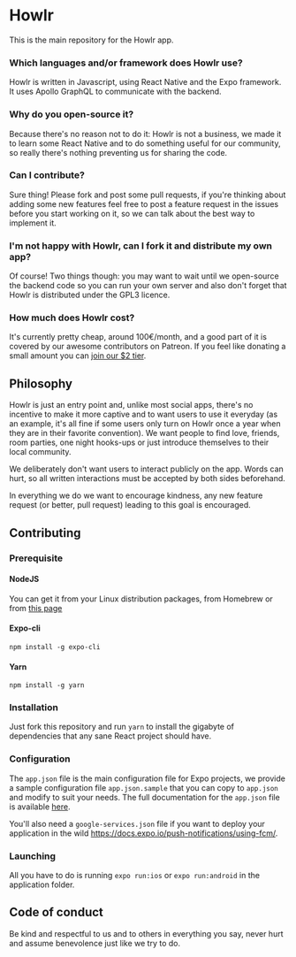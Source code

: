 # Howlr

This is the main repository for the Howlr app.

### Which languages and/or framework does Howlr use?

Howlr is written in Javascript, using React Native and the Expo framework. It uses Apollo GraphQL to communicate with the backend.

### Why do you open-source it?

Because there's no reason not to do it: Howlr is not a business, we made it to learn some React Native and to do something useful for our community, so really there's nothing preventing us for sharing the code.

### Can I contribute?

Sure thing! Please fork and post some pull requests, if you're thinking about adding some new features feel free to post a feature request in the issues before you start working on it, so we can talk about the best way to implement it.

### I'm not happy with Howlr, can I fork it and distribute my own app?

Of course! Two things though: you may want to wait until we open-source the backend code so you can run your own server and also don't forget that Howlr is distributed under the GPL3 licence.

### How much does Howlr cost?

It's currently pretty cheap, around 100€/month, and a good part of it is covered by our awesome contributors on Patreon. If you feel like donating a small amount you can [join our $2 tier](https://www.patreon.com/HowlrApp).

## Philosophy

Howlr is just an entry point and, unlike most social apps, there's no incentive to make it more captive and to want users to use it everyday (as an example, it's all fine if some users only turn on Howlr once a year when they are in their favorite convention). We want people to find love, friends, room parties, one night hooks-ups or just introduce themselves to their local community.

We deliberately don't want users to interact publicly on the app. Words can hurt, so all written interactions must be accepted by both sides beforehand.

In everything we do we want to encourage kindness, any new feature request (or better, pull request) leading to this goal is encouraged.

## Contributing

### Prerequisite

#### NodeJS

You can get it from your Linux distribution packages, from Homebrew or from [this page](https://nodejs.org/en/download/package-manager/#debian-and-ubuntu-based-linux-distributions-enterprise-linux-fedora-and-snap-packages)

#### Expo-cli

```
npm install -g expo-cli
```

#### Yarn

```
npm install -g yarn
```

### Installation

Just fork this repository and run `yarn` to install the gigabyte of dependencies that any sane React project should have.

### Configuration

The `app.json` file is the main configuration file for Expo projects, we provide a sample configuration file `app.json.sample` that you can copy to `app.json` and modify to suit your needs. The full documentation for the `app.json` file is available [here](https://docs.expo.io/versions/latest/config/app/).

You'll also need a `google-services.json` file if you want to deploy your application in the wild https://docs.expo.io/push-notifications/using-fcm/.

### Launching

All you have to do is running `expo run:ios` or `expo run:android` in the application folder.


## Code of conduct

Be kind and respectful to us and to others in everything you say, never hurt and assume benevolence just like we try to do.
